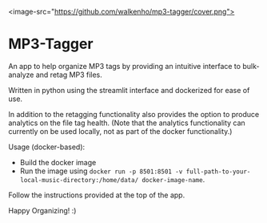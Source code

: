 <image-src="https://github.com/walkenho/mp3-tagger/cover.png">

# MP3-Tagger

An app to help organize MP3 tags by providing an intuitive interface to bulk-analyze and retag MP3 files.

Written in python using the streamlit interface and dockerized for ease of use.

In addition to the retagging functionality also provides the option to produce analytics on the file tag health.
(Note that the analytics functionality can currently on be used locally, not as part of the docker functionality.)

Usage (docker-based):
* Build the docker image 
* Run the image using `docker run -p 8501:8501 -v full-path-to-your-local-music-directory:/home/data/ docker-image-name`.

Follow the instructions provided at the top of the app. 

Happy Organizing! :) 